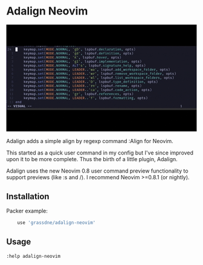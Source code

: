 # Adalign Neovim

![Adalign Demo](demo.gif)

Adalign adds a simple align by regexp command :Align for Neovim.

This started as a quick user command in my config but I've since improved upon it to be more complete. Thus the birth of a little plugin, Adalign.

Adalign uses the new Neovim 0.8 user command preview functionality to support previews (like :s and /). I recommend Neovim >=0.8.1 (or nightly).

## Installation
Packer example:
```lua
    use 'grassdne/adalign-neovim'
```

## Usage
```vim
:help adalign-neovim
```


